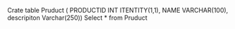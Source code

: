 Crate table Pruduct (
PRODUCTID INT ITENTITY(1,1),
NAME VARCHAR(100),
descripiton Varchar(250))
Select * from Pruduct 
